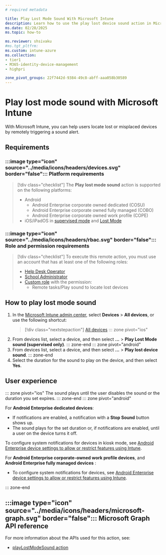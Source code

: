 ```yaml
---
# required metadata

title: Play Lost Mode Sound With Microsoft Intune
description: Learn how to use the play lost device sound action in Microsoft Intune to remotely trigger a sound alert on a lost or stolen device.
ms.date: 02/28/2025
ms.topic: how-to

ms.reviewer: shsivaku
#ms.tgt_pltfrm:
ms.custom: intune-azure
ms.collection:
- tier1
- M365-identity-device-management
- highpri

zone_pivot_groups: 22f7442d-9384-49c8-abff-aaa058b30589
---
```


# Play lost mode sound with Microsoft Intune

With Microsoft Intune, you can help users locate lost or misplaced devices by remotely triggering a sound alert.

## Requirements

### :::image type="icon" source="../media/icons/headers/devices.svg" border="false"::: Platform requirements

> [!div class="checklist"]
> The **Play lost mode sound** action is supported on the following platforms:
>
> - Android
>     - Android Enterprise corporate owned dedicated (COSU)
>     - Android Enterprise corporate owned fully managed (COBO)
>     - Android Enterprise corporate owned work profile (COPE)
> - iOS/iPadOS in [supervised mode](/intune/intune-service/remote-actions/device-supervised-mode) and [Lost Mode](device-lost-mode.md)

### :::image type="icon" source="../media/icons/headers/rbac.svg" border="false"::: Role and permission requirements

> [!div class="checklist"]
> To execute this remote action, you must use an account that has at least one of the following roles:
>
> - [Help Desk Operator][INT-R1]
> - [School Administrator][INT-R2]
> - [Custom role][INT-RC] with the permission:
>   - Remote tasks/Play sound to locate lost devices

## How to play lost mode sound

1. In the [Microsoft Intune admin center][INT-AC], select **Devices** > **All devices**, or use the following shortcut:
    > [!div class="nextstepaction"]
    > [All devices][INT-AC1]
::: zone pivot="ios"
2. From devices list, select a device, and then select **...** > **Play Lost Mode sound (supervised only)**.
::: zone-end
::: zone pivot="android"
2. From devices list, select a device, and then select **...** > **Play lost device sound**.
::: zone-end
3. Select the duration for the sound to play on the device, and then select **Yes**.

## User experience

::: zone pivot="ios"
The sound plays until the user disables the sound or the duration you set expires.
::: zone-end
::: zone pivot="android"

For **Android Enterprise dedicated devices**:

   - If notifications are enabled, a notification with a **Stop Sound** button shows up.
   - The sound plays for the set duration or, if notifications are enabled, until a user on the device turns it off.

To configure system notifications for devices in kiosk mode, see [Android Enterprise device settings to allow or restrict features using Intune](../configuration/device-restrictions-android-for-work.md).

For **Android Enterprise corporate-owned work profile devices**, and **Android Enterprise fully managed devices** :
   - To configure system notifications for devices, see [Android Enterprise device settings to allow or restrict features using Intune](../configuration/device-restrictions-android-for-work.md).

::: zone-end

## :::image type="icon" source="../media/icons/headers/microsoft-graph.svg" border="false"::: Microsoft Graph API reference

For more information about the APIs used for this action, see:

- [playLostModeSound action][GRAPH-1]

<!--links-->

[INT-AC]: https://go.microsoft.com/fwlink/?linkid=2109431
[INT-AC1]: https://go.microsoft.com/fwlink/?linkid=2109431#view/Microsoft_Intune_DeviceSettings/DevicesMenu/~/allDevices
[INT-AC2]: https://go.microsoft.com/fwlink/?linkid=2109431#view/Microsoft_Intune_Devices/DeviceActionList.ReactView

[INT-RC]: /intune/intune-service/fundamentals/create-custom-role
[INT-R1]: /intune/intune-service/fundamentals/role-based-access-control-reference#help-desk-operator
[INT-R2]: /intune/intune-service/fundamentals/role-based-access-control-reference#school-administrator

[GRAPH-1]: /graph/api/intune-devices-manageddevice-playlostmodesound
